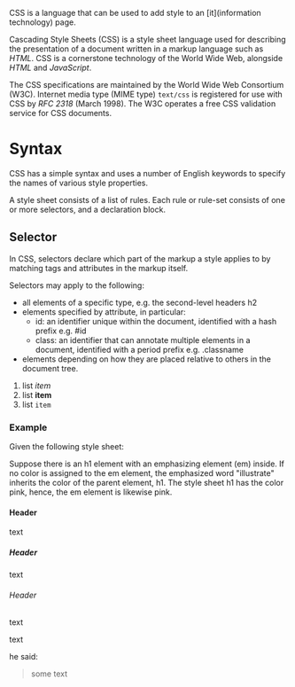 CSS is a language that can be used to add style to an [it](information technology) page.

Cascading Style Sheets (CSS) is a style sheet language used for describing the presentation of a document written in a markup language such as *HTML*. CSS is a cornerstone technology of the World Wide Web, alongside *HTML* and *JavaScript*.

The CSS specifications are maintained by the World Wide Web Consortium (W3C). Internet media type (MIME type) `text/css` is registered for use with CSS by *RFC 2318* (March 1998). The W3C operates a free CSS validation service for CSS documents.

# Syntax
CSS has a simple syntax and uses a number of English keywords to specify the names of various style properties.

A style sheet consists of a list of rules. Each rule or rule-set consists of one or more selectors, and a declaration block.

## Selector
In CSS, selectors declare which part of the markup a style applies to by matching tags and attributes in the markup itself.

Selectors may apply to the following:

- all elements of a specific type, e.g. the second-level headers h2
- elements specified by attribute, in particular:
   - id: an identifier unique within the document, identified with a hash prefix e.g. #id
   - class: an identifier that can annotate multiple elements in a document, identified with a period prefix e.g. .classname
- elements depending on how they are placed relative to others in the document tree.

1. list *item*
2. list **item**
3. list `item`

### Example
Given the following style sheet:

Suppose there is an h1 element with an emphasizing element (em) inside.
If no color is assigned to the em element, the emphasized word "illustrate" inherits the color of the parent element, h1. The style sheet h1 has the color pink, hence, the em element is likewise pink.

#### Header

text

##### Header

text

###### Header

text

text

he said:
> some text